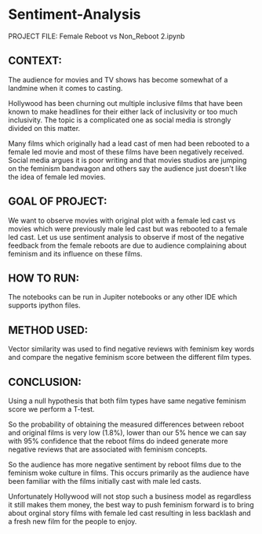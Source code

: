 # Sentiment-Analysis
PROJECT FILE: Female Reboot vs Non_Reboot 2.ipynb


## CONTEXT: 
The audience for movies and TV shows has become somewhat of a landmine when it comes to casting.

Hollywood has been churning out multiple inclusive films that have been known to make headlines for their either lack of inclusivity or too much inclusivity. The topic is a complicated one as social media is strongly divided on this matter.

Many films which originally had a lead cast of men had been rebooted to a female led movie and most of these films have been negatively received. Social media argues it is poor writing and that movies studios are jumping on the feminism bandwagon and others say the audience just doesn't like the idea of female led movies.

## GOAL OF PROJECT:
We want to observe movies with original plot with a female led cast vs movies which were previously male led cast but was rebooted to a female led cast.
Let us use sentiment analysis to observe if most of the negative feedback from the female reboots are due to audience complaining about feminism and its influence on these films.

## HOW TO RUN:
The notebooks can be run in Jupiter notebooks or any other IDE which supports ipython files.

## METHOD USED:
Vector similarity was used to find negative reviews with feminism key words and compare the negative feminism score between the different film types.

## CONCLUSION:
Using a null hypothesis that both film types have same negative feminism score we perform a T-test.

So the probability of obtaining the measured differences between reboot and original films is very low (1.8%), lower than our 5% hence we can say with 95% confidence that the reboot films do indeed generate more negative reviews that are associated with feminism concepts.

So the audience has more negative sentiment by reboot films due to the feminism woke culture in films. This occurs primarily as the audience have been familiar with the films initially cast with male led casts.

Unfortunately Hollywood will not stop such a business model as regardless it still makes them money, the best way to push feminism forward is to bring about orginal story films with female led cast resulting in less backlash and a fresh new film for the people to enjoy.





